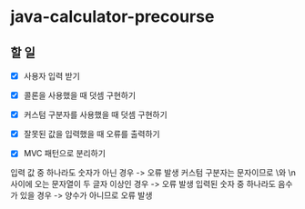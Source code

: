 # java-calculator-precourse

## 할 일

- [x] 사용자 입력 받기
- [x] 콜론을 사용했을 때 덧셈 구현하기
- [x] 커스텀 구분자를 사용했을 때 덧셈 구현하기
- [x] 잘못된 값을 입력했을 때 오류를 출력하기
- [x] MVC 패턴으로 분리하기


입력 값 중 하나라도 숫자가 아닌 경우 -> 오류 발생
커스텀 구분자는 문자이므로 \\와 \n 사이에 오는 문자열이 두 글자 이상인 경우 -> 오류 발생
입력된 숫자 중 하나라도 음수가 있을 경우 -> 양수가 아니므로 오류 발생